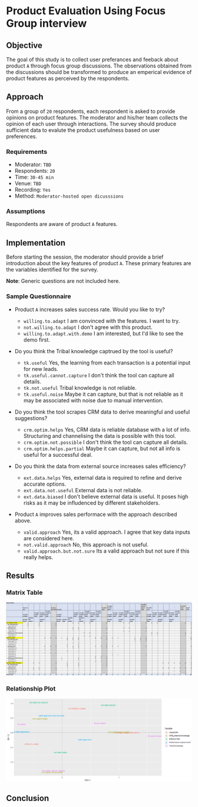 # Product Evaluation Using Focus Group interview

## Objective
The goal of this study is to collect user preferances and feeback about product `A` through focus group discussions. The observations obtained from the discussions should be transformed to produce an emperical evidence of product features as perceived by the respondents. 

## Approach
From a group of `20` respondents, each respondent is asked to provide opinions on product features. The moderator and his/her team collects the opinion of each user through interactions. The survey should produce sufficient data to evalute the product usefulness based on user preferences.

### Requirements
 * Moderator: `TBD`
 * Respondents: `20`
 * Time: `30-45 min`
 * Venue: `TBD`
 * Recording: `Yes`
 * Method: `Moderator-hosted open dicusssions`
 
### Assumptions
  Respondents are aware of product `A` features.

## Implementation
Before starting the session, the moderator should provide a brief introduction about the key features of product `A`. These primary features are the variables identified for the survey. 

**Note**: Generic questions are not included here. 

### Sample Questionnaire
* Product `A` increases sales success rate. Would you like to try?
  - `willing.to.adapt` I am convinced with the features. I want to try.
  - `not.willing.to.adapt` I don't agree with this product.
  - `willing.to.adapt.with.demo` I am interested, but I'd like to see the demo first.

* Do you think the Tribal knowledge captrued by the tool is useful?
  - `tk.useful` Yes, the learning from each transaction is a potential input for new leads. 
  - `tk.useful.cannot.capture` I don't think the tool can capture all details.
  - `tk.not.useful` Tribal knowledge is not reliable. 
  - `tk.useful.noise` Maybe it can capture, but that is not reliable as it may be associated with noise due to manual intervention.
  
* Do you think the tool scrapes CRM data to derive meaningful and useful suggestions? 
  - `crm.optim.helps` Yes, CRM data is reliable database with a lot of info. Structuring and channelising the data is possible with this tool. 
  - `crm.optim.not.possible` I don't think the tool can capture all details.
  - `crm.optim.helps.partial` Maybe it can capture, but not all info is useful for a successful deal.
  
* Do you think the data from external source increases sales efficiency? 
  - `ext.data.helps` Yes, external data is required to refine and derive accurate options.
  - `ext.data.not.useful` External data is not reliable. 
  - `ext.data.biased` I don't believe external data is useful. It poses high risks as it may be infludenced by different stakeholders.

* Product `A` improves sales performace with the approach described above.
  - `valid.approach` Yes, its a valid approach. I agree that key data inputs are considered here.
  - `not.valid.approach` No, this approach is not useful. 
  - `valid.approach.but.not.sure` Its a valid approach but not sure if this really helps. 
  
## Results

### Matrix Table
![Variables](tb_1.png)

### Relationship Plot
![Graph](plot_1.png)

## Conclusion

